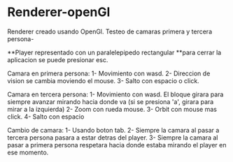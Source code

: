 # Renderer-openGl
Renderer creado usando OpenGl. Testeo de camaras primera y tercera persona-

**Player representado con un paralelepipedo rectangular
**para cerrar la aplicacion se puede presionar esc.

Camara en primera persona:
	1- Movimiento con wasd.
	2- Direccion de vision se cambia moviendo el mouse.
	3- Salto con espacio o click.

Camara en tercera persona:
	1- Movimiento con wasd. El bloque girara para siempre avanzar mirando hacia donde va (si se presiona 'a', girara para mirar a la izquierda)
	2- Zoom con rueda mouse.
	3- Orbit con mouse mas click.
	4- Salto con espacio

Cambio de camara:
	1- Usando boton tab.
	2- Siempre la camara al pasar a tercera persona pasara a estar detras del player.
	3- Siempre la camara al pasar a primera persona respetara hacia donde estaba mirando el player en ese momento.

